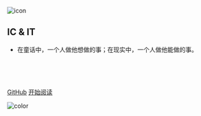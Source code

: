 ![icon](https://cdn.jsdelivr.net/gh/choya-lee/archive@master/images/icon.png)
<!-- ![icon](./bg.jpg) -->

## IC & IT

- 在童话中，一个人做他想做的事；在现实中，一个人做他能做的事。 

<img src="https://img.shields.io/badge/version-v2.0.0-green.svg" data-origin="https://img.shields.io/badge/version-v2.0.0-green.svg" alt=""> 
<img src="https://img.shields.io/github/stars/choya-lee/icer" data-origin="https://img.shields.io/github/stars/choya-lee/icer" alt=""> 
<img src="https://img.shields.io/github/forks/choya-lee/icer" data-origin="https://img.shields.io/github/forks/choya-lee/icer" alt="">
<img src="https://img.shields.io/github/license/choya-lee/icer" data-origin="https://img.shields.io/github/license/choya-lee/icer" alt="">

<br>

<br>

<!-- <span id="busuanzi_container_site_pv" style='display:none'>
    👀 本站总访问量：<span id="busuanzi_value_site_pv"></span> 次
</span>
<span id="busuanzi_container_site_uv" style='display:none'>
    | 🚴‍♂️ 本站总访客数：<span id="busuanzi_value_site_uv"></span> 人
</span> -->

<br>

[GitHub](https://github.com/choya-lee/icer)
[开始阅读](/README.md)



<!-- 背景色 -->
![color](#fff)



